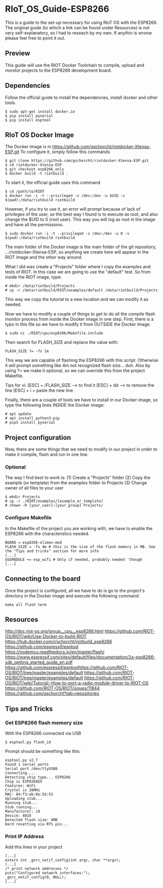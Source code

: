 # RIoT_OS_Guide-ESP8266
This is a guide to the set-up necessary for using RIoT OS with the ESP8266. The original guide (to which a link can be found under Resources) is not very self-explanatory, so I had to reseach by my own. If anythin is wronw please feel free to point it out.

## Preview
This guide will use the RIOT Docker Toolchain to compile, upload and monitor projects to the ESP8266 development board.

## Dependencies
Follow the official guide to install the dependencies, install docker and other tools.
```
$ sudo apt-get install docker.io
$ pip install pyserial
$ pip install esptool
```

## RIoT OS Docker Image
The Docker image is in https://github.com/gschorcht/riotdocker-Xtensa-ESP.git
To configure it, simply follow this commands
```
$ git clone https://github.com/gschorcht/riotdocker-Xtensa-ESP.git
$ cd riotdocker-Xtensa-ESP
$ git checkout esp8266_only
$ docker build -t riotbuild .
```
To start it, the official guide uses this command
```
$ cd /path/to/RIOT
$ docker run -i -t --privileged -v /dev:/dev -u $UID -v $(pwd):/data/riotbuild riotbuild
```
However, if you try to use it, an error will prompt because of lack of privileges of the user, so the best way I found is to execute as root, and also change the $UID to 0 (root user). This way you will log as root in the image and have all the permissions.
```
$ sudo docker run -i -t --privileged -v /dev:/dev -u 0 -v $(pwd):/data/riotbuild riotbuild
```
The main folder of the Docker image is the main folder of the git repository, .../riotdocker-Xtensa-ESP, so anything we create here will appear in the RIOT image and the other way around.

What I did was create a "Projects" folder where I copy the examples and tests of RIOT. In this case we are going to use the "default" test. So from inside the RIOT image, type:
```
# mkdir /data/riotbuild/Projects
# cp -r /data/riotbuild/RIOT/examples/default /data/riotbuild/Projects
```
This way we copy the tutorial to a new location and we can modify it as needed.

Now we have to modify a couple of things to get to do all the compile flash monitor process from inside the Docker image in one step. First, there is a typo in this file so we have to modify it from OUTSIDE the Docker image:
```
$ sudo vi ./RIOT/cpu/esp8266/Makefile.include
```
Then search for FLASH_SIZE and replace the value with:
```
FLASH_SIZE ?= -fs 1m
```
This way we are capable of flashing the ESP8266 with this script. Otherwise it will prompt something like 4m not recognized flash size... duh. Also by using ?= we make it optional, so we can override this from the project Makefile.

Tips for vi:
[ESC] + /FLASH_SIZE --> to find it
[ESC] + dd --> to remove the line
[ESC] + i + paste the new line

Finally, there are a couple of tools we have to install in our Docker image, so type the following lines INSIDE the Docker image:
```
# apt update
# apt install python3-pip
# pip3 install pyserial
```

## Project configuration
Now, there are some things that we need to modify in our project in order to make it compile, flash and run in one line.

### Optional
The way I find best to work is:
(1) Create a "Projects" folder
(2) Copy the example (or template) from the examples folder to Projects
(3) Change owner of all files to your user
```
$ mkdir Projects
# cp -r ./RIOT/examples/[example_or_template]
# chown -R [your_user]:[your_group] Projects/
```
### Configure Makefile
In the Makefile of the project you are working with, we have to enable the ESP8266 with the characteristics needed.

```
BOARD = esp8266-olimex-mod
FLASH_SIZE = -fs 4m # this is the size of the flash memory in MB. See the "Tips and tricks" section for more info
[...]
USEMODULE += esp_wifi # Only if needed, probably needed 'though
[...]
```

## Connecting to the board
Once the project is configured, all we have to do is go to the project's directory in the Docker image and execute the following command:
```
make all flash term
```

## Resources

http://doc.riot-os.org/group__cpu__esp8266.html
https://github.com/RIOT-OS/RIOT/wiki/Use-Docker-to-build-RIOT
https://hub.docker.com/r/schorcht/riotbuild_esp8266
https://github.com/espressif/esptool
https://nodemcu.readthedocs.io/en/master/flash/
https://www.espressif.com/sites/default/files/documentation/2a-esp8266-sdk_getting_started_guide_en.pdf
https://github.com/espressif/esptoolhttps://github.com/RIOT-OS/RIOT/tree/master/examples/default
https://github.com/RIOT-OS/RIOT/tree/master/examples/default
https://github.com/RIOT-OS/RIOT/wiki/Tutorial:-How-to-port-a-radio-module-driver-to-RIOT-OS
https://github.com/RIOT-OS/RIOT/issues/11844
https://github.com/gschorcht?tab=repositories

## Tips and Tricks
### Get ESP8266 flash memory size
With the ESP8266 connected via USB
```
$ esptool.py flash_id
```
Prompt should be something like this:
```
esptool.py v2.7
Found 1 serial ports
Serial port /dev/ttyUSB0
Connecting....
Detecting chip type... ESP8266
Chip is ESP8266EX
Features: WiFi
Crystal is 26MHz
MAC: 84:f3:eb:8e:5d:53
Uploading stub...
Running stub...
Stub running...
Manufacturer: c8
Device: 4016
Detected flash size: 4MB
Hard resetting via RTS pin...
```

### Print IP Address
Add this lines in your project
```
[...]
extern int _gnrc_netif_config(int argc, char **argv);
[...]
/* print network addresses */
puts("Configured network interfaces:");
_gnrc_netif_config(0, NULL);
[...]
```
